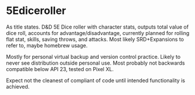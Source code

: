 # 5Ediceroller
As title states. D&D 5E Dice roller with character stats, outputs total value of dice roll, accounts for advantage/disadvantage, currently planned for rolling flat stat, skills, saving throws, and attacks. Most likely SRD+Expansions to refer to, maybe homebrew usage.

Mostly for personal virtual backup and version control practice. Likely to never see distribution outside personal use. Most probably not backwards compatible below API 23, tested on Pixel XL.

Expect not the cleanest of compliant of code until intended functionality is achieved.
